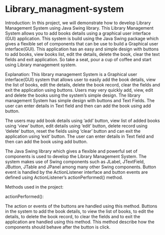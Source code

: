 # Library_managment-system
Introduction:
In this project, we will demonstrate how to develop Library Management System using Java Swing library. This Library Management System allows you to add books details using a graphical user interface (GUI) application. This system is build using the Java Swing package which gives a flexible set of components that can be use to build a Graphical user interface(GUI). This application has an easy and simple design with buttons to add books, view books list, edit the details, delete the book, clear the text fields and exit application. So take a seat, pour a cup of coffee and start using Library management system.

Explanation:
This library management System is a Graphical user interface(GUI) system that allows user to easily add the book details, view the list of books, edit the details, delete the book record, clear the fields and exit the application using buttons. Users may very quickly add, view, edit and delete the books using the system’s simple design. The library management System has simple design with buttons and Text Fields. The user can enter details in Text field and then can add the book using add button.

The users may add book details using ‘add’ button, view list of added books using ‘view’ button, edit details using ‘edit’ button, delete record using ‘delete’ button, reset the fields using ‘clear’ button and can exit the application using ‘exit’ button. The user can enter details in Text field and then can add the book using add button.

The Java Swing library which gives a flexible and powerful set of components is used to develop the Library Management System. The system makes use of Swing components such as JLabel, JTextField, JButton, JTable and JPanel among many other Swing components. Button event is handled by the ActionListener interface and button events are defined using ActionListener’s actionPerformed() method.

Methods used in the project:

actionPerformed():

The action or events of the buttons are handled using this method. Buttons in the system to add the book details, to view the list of books, to edit the details, to delete the book record, to clear the fields and to exit the application are handled using this method. This method describe how the components should behave after the button is click.

